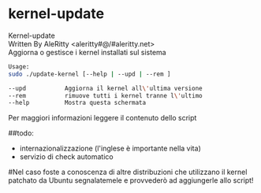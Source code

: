 kernel-update
============

Kernel-update   
Written By AleRitty <aleritty#\@/#aleritty.net>   
Aggiorna o gestisce i kernel installati sul sistema

```bash
Usage: 
sudo ./update-kernel [--help | --upd | --rem ] 

--upd 			Aggiorna il kernel all\'ultima versione 
--rem			rimuove tutti i kernel tranne l\'ultimo 
--help			Mostra questa schermata 
```

Per maggiori informazioni leggere il contenuto dello script

##todo:

* internazionalizzazione (l'inglese è importante nella vita)
* servizio di check automatico

#Nel caso foste a conoscenza di altre distribuzioni che utilizzano il kernel patchato da Ubuntu segnalatemele e provvederò ad aggiungerle allo script!

